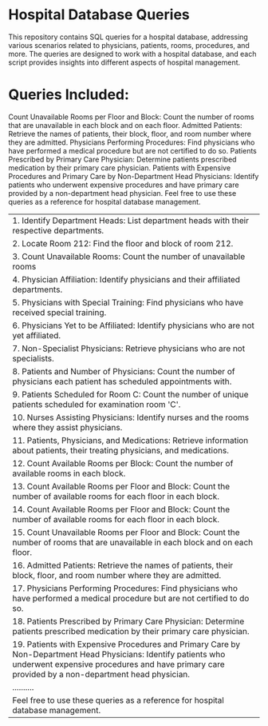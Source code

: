 # Hospital Database Queries
This repository contains SQL queries for a hospital database, addressing various scenarios related to physicians, patients, rooms, procedures, and more. The queries are designed to work with a hospital database, and each script provides insights into different aspects of hospital management.

# Queries Included:
<table>
  <tr>  <td>1. Identify Department Heads: List department heads with their respective departments. </td></tr>
  <tr> <td>2. Locate Room 212: Find the floor and block of room 212. </td></tr>
  <tr> <td>3. Count Unavailable Rooms: Count the number of unavailable rooms</td></tr>
  <tr> <td>4. Physician Affiliation: Identify physicians and their affiliated departments. </td></tr>
  <tr> <td>5. Physicians with Special Training: Find physicians who have received special training. </td></tr>
  <tr> <td>6. Physicians Yet to be Affiliated: Identify physicians who are not yet affiliated. </td></tr>
  <tr> <td>7. Non-Specialist Physicians: Retrieve physicians who are not specialists. </td></tr>
  <tr> <td>8. Patients and Number of Physicians: Count the number of physicians each patient has scheduled appointments with. </td></tr>
  <tr> <td>9. Patients Scheduled for Room C: Count the number of unique patients scheduled for examination room 'C'. </td></tr>
  <tr> <td>10. Nurses Assisting Physicians: Identify nurses and the rooms where they assist physicians. </td></tr>
  <tr> <td>11. Patients, Physicians, and Medications: Retrieve information about patients, their treating physicians, and medications. </td></tr>
  <tr> <td>12. Count Available Rooms per Block: Count the number of available rooms in each block. </td></tr>
  <tr> <td>13. Count Available Rooms per Floor and Block: Count the number of available rooms for each floor in each block. </td></tr>
  <tr>  <td>14. Count Available Rooms per Floor and Block: Count the number of available rooms for each floor in each block. </td></tr>
  <tr>  <td>15.  Count Unavailable Rooms per Floor and Block: Count the number of rooms that are unavailable in each block and on each floor. </td></tr>
  <tr>  <td>16.  Admitted Patients: Retrieve the names of patients, their block, floor, and room number where they are admitted. </td></tr>
  <tr>  <td>17.  Physicians Performing Procedures: Find physicians who have performed a medical procedure but are not certified to do so. </td></tr>
  <tr>  <td>18.  Patients Prescribed by Primary Care Physician: Determine patients prescribed medication by their primary care physician. </td></tr>
  <tr>  <td>19.  Patients with Expensive Procedures and Primary Care by Non-Department Head Physicians: Identify patients who underwent expensive procedures and have primary care provided by a non-department head physician. </td></tr>
  <tr>  <td> .......... </td> </tr>
  <tr>
    <td> Feel free to use these queries as a reference for hospital database management. </td>
  </tr>







  







Count Unavailable Rooms per Floor and Block: Count the number of rooms that are unavailable in each block and on each floor.
Admitted Patients: Retrieve the names of patients, their block, floor, and room number where they are admitted.
Physicians Performing Procedures: Find physicians who have performed a medical procedure but are not certified to do so.
Patients Prescribed by Primary Care Physician: Determine patients prescribed medication by their primary care physician.
Patients with Expensive Procedures and Primary Care by Non-Department Head Physicians: Identify patients who underwent expensive procedures and have primary care provided by a non-department head physician.
Feel free to use these queries as a reference for hospital database management.
</table>
